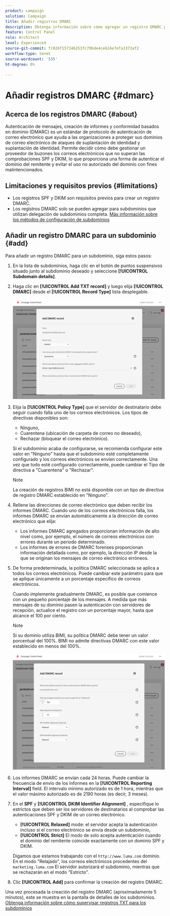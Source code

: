 ```yaml
---
product: campaign
solution: Campaign
title: Añadir registros DMARC
description: Obtenga información sobre cómo agregar un registro DMARC para un subdominio.
feature: Control Panel
role: Architect
level: Experienced
source-git-commit: fc026f157346253fc79bde4ce624e7efa3373af2
workflow-type: tm+mt
source-wordcount: '535'
ht-degree: 0%

---
```



# Añadir registros DMARC {#dmarc}

## Acerca de los registros DMARC {#about}

Autenticación de mensajes, creación de informes y conformidad basados en dominio (DMARC) es un estándar de protocolo de autenticación de correo electrónico que ayuda a las organizaciones a proteger sus dominios de correo electrónico de ataques de suplantación de identidad y suplantación de identidad. Permite decidir cómo debe gestionar un proveedor de buzones los correos electrónicos que no superan las comprobaciones SPF y DKIM, lo que proporciona una forma de autenticar el dominio del remitente y evitar el uso no autorizado del dominio con fines malintencionados.

## Limitaciones y requisitos previos {#limitations}

* Los registros SPF y DKIM son requisitos previos para crear un registro DMARC.
* Los registros DMARC solo se pueden agregar para subdominios que utilizan delegación de subdominios completa. [Más información sobre los métodos de configuración de subdominios](subdomains-branding.md#subdomain-delegation-methods)

## Añadir un registro DMARC para un subdominio {#add}

Para añadir un registro DMARC para un subdominio, siga estos pasos:

1. En la lista de subdominios, haga clic en el botón de puntos suspensivos situado junto al subdominio deseado y seleccione **[!UICONTROL Subdomain details]**.

1. Haga clic en **[!UICONTROL Add TXT record]** y luego elija **[!UICONTROL DMARC]** desde el **[!UICONTROL Record Type]** lista desplegable.

   ![](assets/dmarc-add.png)

1. Elija la **[!UICONTROL Policy Type]** que el servidor de destinatario debe seguir cuando falla uno de los correos electrónicos. Los tipos de directivas disponibles son:

   * Ninguno,
   * Cuarentena (ubicación de carpeta de correo no deseado),
   * Rechazar (bloquear el correo electrónico).

   Si el subdominio acaba de configurarse, se recomienda configurar este valor en &quot;Ninguno&quot; hasta que el subdominio esté completamente configurado y los correos electrónicos se envíen correctamente. Una vez que todo esté configurado correctamente, puede cambiar el Tipo de directiva a &quot;Cuarentena&quot; o &quot;Rechazar&quot;.

   >[!NOTE]
   >
   > La creación de registros BIMI no está disponible con un tipo de directiva de registro DMARC establecido en &quot;Ninguno&quot;.

1. Rellene las direcciones de correo electrónico que deben recibir los informes DMARC. Cuando uno de los correos electrónicos falla, los informes DMARC se envían automáticamente a la dirección de correo electrónico que elija:

   * Los informes DMARC agregados proporcionan información de alto nivel como, por ejemplo, el número de correos electrónicos con errores durante un periodo determinado.
   * Los informes de errores de DMARC forenses proporcionan información detallada como, por ejemplo, la dirección IP desde la que se originan los mensajes de correo electrónico erróneos.

1. De forma predeterminada, la política DMARC seleccionada se aplica a todos los correos electrónicos. Puede cambiar este parámetro para que se aplique únicamente a un porcentaje específico de correos electrónicos.

   Cuando implemente gradualmente DMARC, es posible que comience con un pequeño porcentaje de los mensajes. A medida que más mensajes de su dominio pasen la autenticación con servidores de recepción, actualice el registro con un porcentaje mayor, hasta que alcance el 100 por ciento.

   >[!NOTE]
   >
   >Si su dominio utiliza BIMI, su política DMARC debe tener un valor porcentual del 100%. BIMI no admite directivas DMARC con este valor establecido en menos del 100%.

   ![](assets/dmarc-add2.png)

1. Los informes DMARC se envían cada 24 horas. Puede cambiar la frecuencia de envío de los informes en la **[!UICONTROL Reporting Interval]** field. El intervalo mínimo autorizado es de 1 hora, mientras que el valor máximo autorizado es de 2190 horas (es decir, 3 meses).

1. En el **SPF** y **[!UICONTROL DKIM Identifier Alignment]** , especifique lo estrictos que deben ser los servidores de destinatarios al comprobar las autenticaciones SPF y DKIM de un correo electrónico.

   * **[!UICONTROL Relaxed]** mode: el servidor acepta la autenticación incluso si el correo electrónico se envía desde un subdominio,
   * **[!UICONTROL Strict]** El modo de solo acepta autenticación cuando el dominio del remitente coincide exactamente con un dominio SPF y DKIM.

   Digamos que estamos trabajando con el `http://www.luma.com` dominio. En el modo &quot;Relajado&quot;, los correos electrónicos procedentes del `marketing.luma.com` El servidor autorizará el subdominio, mientras que se rechazarán en el modo &quot;Estricto&quot;.

1. Clic **[!UICONTROL Add]** para confirmar la creación del registro DMARC.

Una vez procesada la creación del registro DMARC (aproximadamente 5 minutos), este se muestra en la pantalla de detalles de los subdominios. [Obtenga información sobre cómo supervisar registros TXT para los subdominios](gs-txt-records.md#monitor)